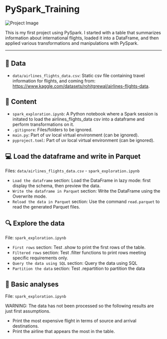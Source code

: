 # PySpark_Training

![Project Image](https://spot.io/wp-content/uploads/2023/05/Blog_Challenges-cloud-Spark-app_1_30dec20-1.jpg)

This is my first project using PySpark. I started with a table that summarizes information about international flights, loaded it into a DataFrame, and then applied various transformations and manipulations with PySpark.

---

## 📘 Data
- `data/airlines_flights_data.csv`: Static csv file containing travel information for flights, and coming from: https://www.kaggle.com/datasets/rohitgrewal/airlines-flights-data.

## 📑 Content
- `spark_exploration.ipynb`: A Python notebook where a Spark session is initated to load the airlines_flights_data csv into a dataframe and perform transformations on it.
- `.gitignore`: Files/folders to be ignored.
- `main.py`: Part of uv local virtual environment (can be ignored).
- `pyproject.toml`: Part of uv local virtual environment (can be ignored).

## 💻 Load the dataframe and write in Parquet

Files: `data/airlines_flights_data.csv` - `spark_exploration.ipynb`

- `Load the dataframe` section: Load the DataFrame in lazy mode: first display the schema, then preview the data.
- `Write the dataframe in Parquet` section: Write the DataFrame using the Overwrite mode.
- `Reload the data in Parquet` section: Use the command `read.parquet` to read the generated Parquet files.

## 🔍 Explore the data

File: `spark_exploration.ipynb`

- `First rows` section: Test .show to print the first rows of the table.
- `Filtered rows` section: Test .filter functions to print rows meeting specific requirements only.
- `Query the data using SQL` section: Query the data using SQL
- `Partition the data` section: Test .repartition to partition the data 

## 💼 Basic analyses

File: `spark_exploration.ipynb`

WARNING: The data has not been processed so the following results are just first assumptions.
- Print the most expensive flight in terms of source and arrival destinations.
- Print the airline that appears the most in the table.



